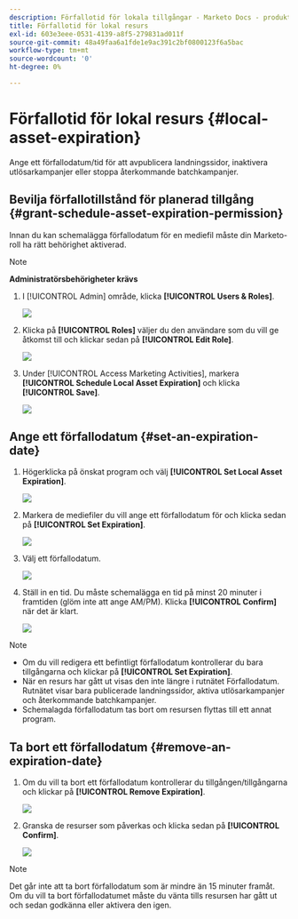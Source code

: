 ```yaml
---
description: Förfallotid för lokala tillgångar - Marketo Docs - produktdokumentation
title: Förfallotid för lokal resurs
exl-id: 603e3eee-0531-4139-a8f5-279831ad011f
source-git-commit: 48a49faa6a1fde1e9ac391c2bf0800123f6a5bac
workflow-type: tm+mt
source-wordcount: '0'
ht-degree: 0%

---
```


# Förfallotid för lokal resurs {#local-asset-expiration}

Ange ett förfallodatum/tid för att avpublicera landningssidor, inaktivera utlösarkampanjer eller stoppa återkommande batchkampanjer.

## Bevilja förfallotillstånd för planerad tillgång {#grant-schedule-asset-expiration-permission}

Innan du kan schemalägga förfallodatum för en mediefil måste din Marketo-roll ha rätt behörighet aktiverad.

>[!NOTE]
>
>**Administratörsbehörigheter krävs**

1. I [!UICONTROL Admin] område, klicka **[!UICONTROL Users & Roles]**.

   ![](assets/local-asset-expiration-1.png)

1. Klicka på **[!UICONTROL Roles]** väljer du den användare som du vill ge åtkomst till och klickar sedan på **[!UICONTROL Edit Role]**.

   ![](assets/local-asset-expiration-2.png)

1. Under [!UICONTROL Access Marketing Activities], markera **[!UICONTROL Schedule Local Asset Expiration]** och klicka **[!UICONTROL Save]**.

   ![](assets/local-asset-expiration-3.png)

## Ange ett förfallodatum {#set-an-expiration-date}

1. Högerklicka på önskat program och välj **[!UICONTROL Set Local Asset Expiration]**.

   ![](assets/local-asset-expiration-4.png)

1. Markera de mediefiler du vill ange ett förfallodatum för och klicka sedan på **[!UICONTROL Set Expiration]**.

   ![](assets/local-asset-expiration-5.png)

1. Välj ett förfallodatum.

   ![](assets/local-asset-expiration-6.png)

1. Ställ in en tid. Du måste schemalägga en tid på minst 20 minuter i framtiden (glöm inte att ange AM/PM). Klicka **[!UICONTROL Confirm]** när det är klart.

   ![](assets/local-asset-expiration-7.png)

>[!NOTE]
>
>* Om du vill redigera ett befintligt förfallodatum kontrollerar du bara tillgångarna och klickar på **[!UICONTROL Set Expiration]**.
>* När en resurs har gått ut visas den inte längre i rutnätet Förfallodatum. Rutnätet visar bara publicerade landningssidor, aktiva utlösarkampanjer och återkommande batchkampanjer.
>* Schemalagda förfallodatum tas bort om resursen flyttas till ett annat program.


## Ta bort ett förfallodatum {#remove-an-expiration-date}

1. Om du vill ta bort ett förfallodatum kontrollerar du tillgången/tillgångarna och klickar på **[!UICONTROL Remove Expiration]**.

   ![](assets/local-asset-expiration-8.png)

1. Granska de resurser som påverkas och klicka sedan på **[!UICONTROL Confirm]**.

   ![](assets/local-asset-expiration-9.png)

>[!NOTE]
>
>Det går inte att ta bort förfallodatum som är mindre än 15 minuter framåt. Om du vill ta bort förfallodatumet måste du vänta tills resursen har gått ut och sedan godkänna eller aktivera den igen.
